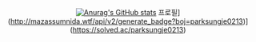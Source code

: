 [<center>![Anurag's GitHub stats](https://github-readme-stats.vercel.app/api?username=parksungje)](https://github.com/anuraghazra/github-readme-stats)
프로필](http://mazassumnida.wtf/api/v2/generate_badge?boj=parksungje0213)](https://solved.ac/parksungje0213)
